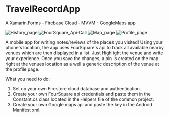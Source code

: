 # TravelRecordApp
A Xamarin.Forms - Firebase Cloud - MVVM - GoogleMaps app

![History_page](https://user-images.githubusercontent.com/91195165/181703478-a1e4bc1f-f568-4871-9432-dd42171376cc.png)
![FourSquare_Api-Call](https://user-images.githubusercontent.com/91195165/181703514-e302dd09-305a-42fa-8c03-227adf556239.png)
![Map_page](https://user-images.githubusercontent.com/91195165/181703530-9612457c-a23f-4fdf-af0e-d81da1dc5e3d.png)
![Profile_page](https://user-images.githubusercontent.com/91195165/181703539-79375326-b5c2-4489-82c4-85fa5d2d4fc2.png)

A mobile app for writing notes/reviews of the places you visited!
Using your phone's location, the app uses FourSquare's api to track all available nearby venues which are then 
displayed in a list. Just Highlight the venue and write your experience. Once you save the changes, a pin is created on the 
map right at the venues location as a well a generic description of the venue at the profile page.

What you need to do:
1) Set up your own Firestore cloud database and authentication.
2) Create your own FourSquare api credentials and paste them in the Constant.cs class located in the Helpers file of the common project. 
3) Create your own Google maps api and paste the key in the Android Manifest xml.
